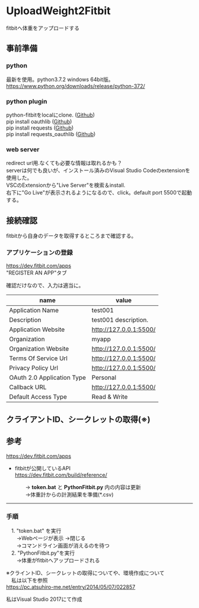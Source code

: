 # UploadWeight2Fitbit
fitbitへ体重をアップロードする

## 事前準備
### python
最新を使用。python3.7.2 windows 64bit版。  
https://www.python.org/downloads/release/python-372/

### python plugin
python-fitbitをlocalにclone. ([Github](https://github.com/orcasgit/python-fitbit))  
pip install oauthlib  ([Github](https://github.com/oauthlib/oauthlib))  
pip install requests  ([Github](https://github.com/requests/requests))  
pip install requests_oauthlib  ([Github](https://github.com/requests/requests-oauthlib))  

### web server
redirect url用.なくても必要な情報は取れるかも？  
serverは何でも良いが、インストール済みのVisual Studio Codeのextensionを使用した。  
VSCのExtensionから"Live Server"を検索＆install.  
右下に"Go Live"が表示されるようになるので、click。default port 5500で起動する。

## 接続確認
fitbitから自身のデータを取得するところまで確認する。

### アプリケーションの登録
https://dev.fitbit.com/apps  
"REGISTER AN APP"タブ

確認だけなので、入力は適当に。  

name | value
--- | ---
Application Name | test001
Description | test001 description.
Application Website | http://127.0.0.1:5500/
Organization | myapp
Organization Website | http://127.0.0.1:5500/
Terms Of Service Url | http://127.0.0.1:5500/
Privacy Policy Url | http://127.0.0.1:5500/
OAuth 2.0 Application Type | Personal
Callback URL | http://127.0.0.1:5500/
Default Access Type | Read & Write

## クライアントID、シークレットの取得(※)  



## 参考
https://dev.fitbit.com/apps

- fitbitが公開しているAPI  
https://dev.fitbit.com/build/reference/



   　　→ **token.bat** と **PythonFitbit.py** 内の内容は更新  
 　　→体重計からの計測結果を準備(*.csv)  

------
### 手順 ###
　1. "token.bat" を実行  
　　→Webページが表示 →閉じる  
　　→コマンドライン画面が消えるのを待つ  
　2. "PythonFitbit.py"を実行  
　　→体重がfitbitへアップロードされる  

※クライントID、シークレットの取得についてや、環境作成について  
　私は以下を参照  
https://pc.atsuhiro-me.net/entry/2014/05/07/022857

私はVisual Studio 2017にて作成
